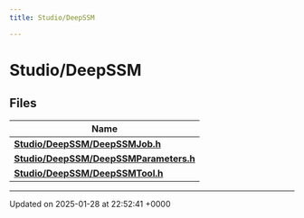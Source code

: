 ```yaml
---
title: Studio/DeepSSM

---
```


# Studio/DeepSSM



## Files

| Name           |
| -------------- |
| **[Studio/DeepSSM/DeepSSMJob.h](../Files/DeepSSMJob_8h.md#file-deepssmjob.h)**  |
| **[Studio/DeepSSM/DeepSSMParameters.h](../Files/DeepSSMParameters_8h.md#file-deepssmparameters.h)**  |
| **[Studio/DeepSSM/DeepSSMTool.h](../Files/DeepSSMTool_8h.md#file-deepssmtool.h)**  |






-------------------------------

Updated on 2025-01-28 at 22:52:41 +0000
